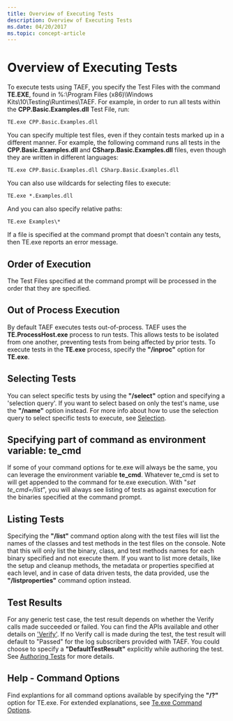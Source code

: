 ```yaml
---
title: Overview of Executing Tests
description: Overview of Executing Tests
ms.date: 04/20/2017
ms.topic: concept-article
---
```


# Overview of Executing Tests

To execute tests using TAEF, you specify the Test Files with the command **TE.EXE**, found in %:\Program Files (x86)\Windows Kits\10\Testing\Runtimes\TAEF. For example, in order to run all tests within the **CPP.Basic.Examples.dll** Test File, run:

``` syntax
TE.exe CPP.Basic.Examples.dll
```

You can specify multiple test files, even if they contain tests marked up in a different manner. For example, the following command runs all tests in the **CPP.Basic.Examples.dll** and **CSharp.Basic.Examples.dll** files, even though they are written in different languages:

``` syntax
TE.exe CPP.Basic.Examples.dll CSharp.Basic.Examples.dll
```

You can also use wildcards for selecting files to execute:

``` syntax
TE.exe *.Examples.dll
```

And you can also specify relative paths:

``` syntax
TE.exe Examples\*
```

If a file is specified at the command prompt that doesn't contain any tests, then TE.exe reports an error message.

## Order of Execution

The Test Files specified at the command prompt will be processed in the order that they are specified.

## Out of Process Execution

By default TAEF executes tests out-of-process. TAEF uses the **TE.ProcessHost.exe** process to run tests. This allows tests to be isolated from one another, preventing tests from being affected by prior tests. To execute tests in the **TE.exe** process, specify the **"/inproc"** option for **TE.exe**.

## Selecting Tests

You can select specific tests by using the **"/select"** option and specifying a 'selection query'. If you want to select based on only the test's name, use the **"/name"** option instead. For more info about how to use the selection query to select specific tests to execute, see [Selection](selection.md).

## Specifying part of command as environment variable: **te\_cmd**

If some of your command options for te.exe will always be the same, you can leverage the environment variable **te\_cmd**. Whatever te\_cmd is set to will get appended to the command for te.exe execution. With "*set te\_cmd=/list*", you will always see listing of tests as against execution for the binaries specified at the command prompt.

## Listing Tests

Specifying the **"/list"** command option along with the test files will list the names of the classes and test methods in the test files on the console. Note that this will only list the binary, class, and test methods names for each binary specified and not execute them. If you want to list more details, like the setup and cleanup methods, the metadata or properties specified at each level, and in case of data driven tests, the data provided, use the **"/listproperties"** command option instead.

## Test Results

For any generic test case, the test result depends on whether the Verify calls made succeeded or failed. You can find the APIs available and other details on ['Verify'](verify.md). If no Verify call is made during the test, the test result will default to "Passed" for the log subscribers provided with TAEF. You could choose to specify a **"DefaultTestResult"** explicitly while authoring the test. See [Authoring Tests](authoring-tests.md) for more details.

## Help - Command Options

Find explantions for all command options available by specifying the **"/?"** option for TE.exe. For extended explanations, see [Te.exe Command Options](te-exe-command-line-parameters.md).
